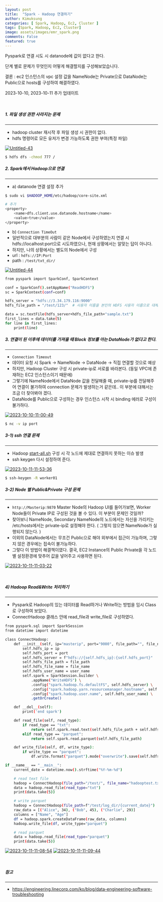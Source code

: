 ```yaml
---
layout: post
title:  "Spark - Hadoop 연결하기"
author: Kimuksung
categories: [ Spark, Hadoop, Ec2, Cluster ]
tags: [Spark, Hadoop, Ec2, Cluster]
image: assets/images/emr_spark.png
comments: False
featured: true
---
```


Pyspark로 연결 시도 시 datanode에 값이 없다고 한다.

단계 별로 문제가 무엇인지 어떻게 해결할지를 구성해보았습니다.

결론 : ec2 인스턴스의 vpc 설정 값을 NameNode는 Private으로 DataNode는 Public으로 hosts를 구성하여 해결하였다.

2023-10-10, 2023-10-11 추가 업데이트

<br>

##### 1. 파일 생성 권한 사라지는 문제
---
- hadoop cluster 재시작 후 파일 생성 시 권한이 없다.
- hdfs 명령어로 모든 유저가 변경 가능하도록 권한 부여(특정 파일)

<a href="https://ibb.co/hfb77ky"><img src="https://i.ibb.co/Hd6FF0V/Untitled-43.png" alt="Untitled-43" border="0"></a>

```bash
$ hdfs dfs -chmod 777 /
```

##### 2. Spark에서 Hadoop으로 연결
---
- a) datanode 연결 설정 추가

```bash
$ sudo vi $HADOOP_HOME/etc/hadoop/core-site.xml

# 추가
<property>
    <name>dfs.client.use.datanode.hostname</name>
    <value>true</value>
</property>
```

- b) `Connection TimeOut`
- 일반적으로 대부분의 사람이 같은 Node에서 구성하였는지 연결 시 hdfs://localhost:port으로 시도하였으나, 현재 상황에서는 알맞는 답이 아니다.
- 하지만, 나의 상황에서는 별도의 Node에서 구성
- url : `hdfs://IP:Port`
- path : `/test/txt_dir/`

<a href="https://ibb.co/zZ4STCH"><img src="https://i.ibb.co/sqVFdcJ/Untitled-44.png" alt="Untitled-44" border="0"></a>


```bash
from pyspark import SparkConf, SparkContext

conf = SparkConf().setAppName("ReadHDFS")
sc = SparkContext(conf=conf)

hdfs_server = "hdfs://3.34.179.116:9000"
hdfs_file_path = "/test/123/"  # 사용자 이름을 본인의 HDFS 사용자 이름으로 대체하세요.

data = sc.textFile(hdfs_server+hdfs_file_path+"sample.txt")
first_lines = data.take(5)
for line in first_lines:
    print(line)
```

##### 3. 연결이 된 이후에 데이터를 가져올 때 Block 정보를 아는 DataNode가 없다고 한다.
---
- `Connection Timeout`
- 데이터 요청 시 Spark → NameNode → DataNode → 직접 연결할 것으로 예상
- 하지만, Hadoop Cluster 구성 시 private-ip로 서로를 바라본다. (동일 VPC에 존재하는 EC2 인스턴스이기 때문에)
- 그렇기에 NameNode에서 DataNode 값을 전달해줄 때, private-ip를 전달해주어 연결이 불가하여 connection 문제가 발생하는거 같은데.. 이 부분에 대해서는 조금 더 찾아봐야 겠다.
- DataNode를 Public으로 구성하는 경우 인스턴스 시작 시 binding 에러로 구성이 불가하다.

<a href="https://ibb.co/Xk80QqQ"><img src="https://i.ibb.co/PzQXLdL/2023-10-10-11-00-49.png" alt="2023-10-10-11-00-49" border="0"></a>

```bash
$ nc -v ip port
```

##### 3-1) ssh 연결 문제
---
- Hadoop [start-all.sh](http://start-all.sh) 구성 시 각 노드에 제대로 연결하지 못하는 이슈 발생
- ssh keygen 다시 설정하여 준다.

<a href="https://ibb.co/xC78W2C"><img src="https://i.ibb.co/p0Lrc10/2023-10-11-11-53-36.png" alt="2023-10-11-11-53-36" border="0"></a>

```bash
$ ssh-keygen -R worker01
```


##### 3-2) Node 별 Public&Private 구성 문제
---
- `http://Masterip:9870` Master Node의 Hadoop UI를 들어가보면, Worker Node들이 Private IP로 구성된 것을 볼 수 있다. 이 부분이 문제인 것일까?
- 찾아보니 NameNode, Secondary NameNode의 노드에서는 자신을 가리키는 /etc/hosts에서는 private-ip로 설정해야 한다. ( 그렇지 않으면 NameNode가 실행되지 않는다. )
- 이외의 DataNode에서는 무조건 Public으로 해야 외부에서 접근이 가능하며, 그렇지 않은 경우에는 접속이 불가능하다.
- 그렇다 이 방법이 해결책이였다. 결국, EC2 Instance의 Public Private을 각 노드 별 설정환경에 맞추어 값을 넣어주고 사용하면 된다.

<a href="https://ibb.co/vsFsZCY"><img src="https://i.ibb.co/pW7WJ6y/2023-10-11-11-03-22.png" alt="2023-10-11-11-03-22" border="0"></a>

<br>

##### 4) Hadoop Read&Write 처리하기
---
- Pyspark로 Hadoop의 있는 데이터를 Read하거나 Write하는 방법을 임시 Class로 구성하여 보았다.
- ConnectHadoop 클래스 안에 read_file과 write_file로 구성하였다.

```bash
from pyspark.sql import SparkSession
from datetime import datetime

class ConnectHadoop:
    def __init__(self, ip="masterip", port="9000", file_path="", file_name="", user_name="kim"):
        self.hdfs_ip = ip
        self.hdfs_port = port
        self.hdfs_server = f"hdfs://{self.hdfs_ip}:{self.hdfs_port}"
        self.hdfs_file_path = file_path
        self.hdfs_file_name = file_name
        self.hdfs_user_name = user_name
        self.spark = SparkSession.builder \
            .appName("WriteHDFS") \
            .config("spark.hadoop.fs.defaultFS", self.hdfs_server) \
            .config("spark.hadoop.yarn.resourcemanager.hostname", self.hdfs_ip) \
            .config("spark.hadoop.user.name", self.hdfs_user_name) \
            .getOrCreate()

    def __del__(self):
        print('end spark')

    def read_file(self, read_type):
        if read_type == "txt":
            return self.spark.read.text(self.hdfs_file_path + self.hdfs_file_name)
        elif read_type == "parquet":
            return self.spark.read.parquet(self.hdfs_file_path)

    def write_file(self, df, write_type):
        if write_type == "parquet":
            df.write.format("parquet").mode("overwrite").save(self.hdfs_file_path)

if __name__ == "__main__":
    current_date = datetime.now().strftime("%Y-%m-%d")

    # read text file
    hadoop = ConnectHadoop(file_path="/test/", file_name="hadooptest.txt")
    data = hadoop.read_file(read_type="txt")
    print(data.take(5))

    # write parquet
    hadoop = ConnectHadoop(file_path=f"/test/log_dir/{current_date}")
    raw_data = [("Alice", 34), ("Bob", 45), ("Charlie", 29)]
    columns = ["Name", "Age"]
    df = hadoop.spark.createDataFrame(raw_data, columns)
    hadoop.write_file(df, write_type="parquet")

    # read parquet
    data = hadoop.read_file(read_type="parquet")
    print(data.take(5))
```

<a href="https://ibb.co/CWg0vKx"><img src="https://i.ibb.co/b7TdL5p/2023-10-11-11-08-54.png" alt="2023-10-11-11-08-54" border="0"></a>
<a href="https://ibb.co/KyC6mB7"><img src="https://i.ibb.co/dKnB7X6/2023-10-11-11-09-44.png" alt="2023-10-11-11-09-44" border="0"></a>

<br>

##### 참고
---
- https://engineering.linecorp.com/ko/blog/data-engineering-software-troubleshooting